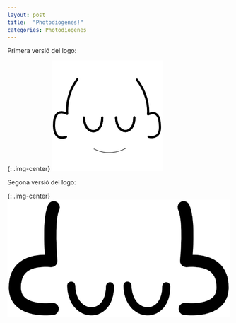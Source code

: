 ```yaml
---
layout: post
title:  "Photodiogenes!"
categories: Photodiogenes
---
```


Primera versió del logo:

{: .img-center}
![duub](/assets/duub.png)

Segona versió del logo:

{: .img-center}
![duub1.1](/assets/duub1.1.png)
